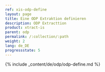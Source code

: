 ```yaml
---
ref: xis-odp-define
layout: page
title: Eine ODP Extraktion definieren
description: ODP Extracttion
product: xtract-is
parent: odp
permalink: /:collection/:path
weight: 2
lang: de_DE
progressstate: 5
---
```


{% include _content/de/odp/odp-define.md %}
